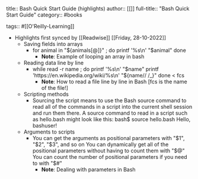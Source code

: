title:: Bash Quick Start Guide (highlights)
author:: [[]]
full-title:: "Bash Quick Start Guide"
category:: #books

tags:: #[[O'Reilly-Learning]]

- Highlights first synced by [[Readwise]] [[Friday, 28-10-2022]]
	- Saving fields into arrays
		- for animal in "${animals[@]}" ; do
		        printf '%s\n' "$animal"
		    done
			- **Note**: Example of looping an array in bash
	- Reading data line by line
		- while read -r name ; do
		    printf '%s\n' "$name"
		    printf 'https://en.wikipedia.org/wiki/%s\n' "${name// /_}"
		  done < fcs
			- **Note**: How to read a file line by line in Bash [fcs is the name of the file!]
	- Scripting methods
		- Sourcing the script means to use the Bash source command to read all of the commands in a script into the current shell session and run them there. A source command to read in a script such as hello.bash might look like this:
		  bash$ source hello.bash
		  Hello, bashuser!
	- Arguments to scripts
		- You can get the arguments as positional parameters with "$1", "$2", "$3", and so on
		  You can dynamically get all of the positional parameters without having to count them with "$@"
		  You can count the number of positional parameters if you need to with "$#"
			- **Note**: Dealing with parameters in Bash
